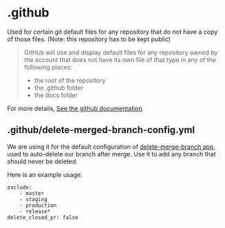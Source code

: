 # .github

Used for certain git default files for any repository that do not have a copy of those files. (Note: this repository has to be kept public)


> GitHub will use and display default files for any repository owned by the account that does not have its own file of that type in any of the following places:
> 
> * the root of the repository
> * the .github folder
> * the docs folder

For more details, [See the github documentation](https://docs.github.com/en/communities/setting-up-your-project-for-healthy-contributions/creating-a-default-community-health-file).


## .github/delete-merged-branch-config.yml
We are using it for the default configuration of [delete-merge-branch app](https://github.com/apps/delete-merged-branch/), used to auto-delete our branch after merge. Use it to add any branch that should never be deleted.

Here is an example usage:

```
exclude:
    - master
    - staging
    - production
    - release*
delete_closed_pr: false
```
